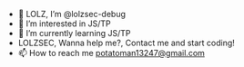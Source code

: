 - 👋 LOLZ, I’m @lolzsec-debug
- 👀 I’m interested in JS/TP
- 🌱 I’m currently learning JS/TP
- LOLZSEC, Wanna help me?, Contact me and start coding!
- 📫 How to reach me potatoman13247@gmail.com

<!---
LOLZSEC FOR THE FUTURE!
--->
